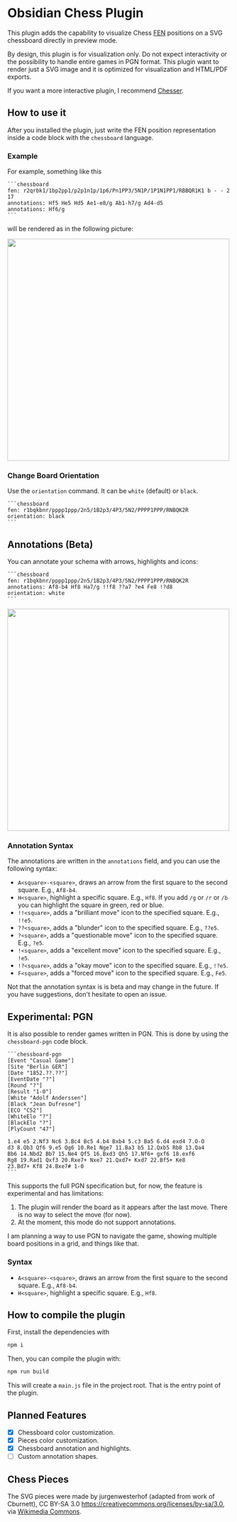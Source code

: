 # Obsidian Chess Plugin

This plugin adds the capability to visualize Chess [FEN](https://en.wikipedia.org/wiki/Forsyth%E2%80%93Edwards_Notation) positions on a SVG chessboard directly in preview mode.

By design, this plugin is for visualization only. Do not expect interactivity or the possibility to handle entire games in PGN format. This plugin want to render just a SVG image and it is optimized for visualization and HTML/PDF exports.

If you want a more interactive plugin, I recommend [Chesser](https://github.com/SilentVoid13/Chesser).

## How to use it

After you installed the plugin, just write the FEN position representation inside a code block with the `chessboard` language.

### Example

For example, something like this

````
```chessboard
fen: r2qrbk1/1bp2pp1/p2p1n1p/1p6/Pn1PP3/5N1P/1P1N1PP1/RBBQR1K1 b - - 2 17
annotations: Hf5 He5 Hd5 Ae1-e8/g Ab1-h7/g Ad4-d5
annotations: Hf6/g
```
````

will be rendered as in the following picture:

<img src="https://github.com/user-attachments/assets/642788cd-796a-4298-b85b-d82576254246" width="500px" />

### Change Board Orientation

Use the `orientation` command. It can be `white` (default) or `black`.

````
```chessboard
fen: r1bqkbnr/pppp1ppp/2n5/1B2p3/4P3/5N2/PPPP1PPP/RNBQK2R
orientation: black
```
````

## Annotations (Beta)

You can annotate your schema with arrows, highlights and icons:

````
```chessboard
fen: r1bqkbnr/pppp1ppp/2n5/1B2p3/4P3/5N2/PPPP1PPP/RNBQK2R
annotations: Af8-b4 Hf8 Ha7/g !!f8 ??a7 ?e4 Fe8 !?d8
orientation: white
```
````

<img src="https://github.com/user-attachments/assets/2b2c1672-1423-4a34-9826-d5fccc66860f" width="500px" />

### Annotation Syntax

The annotations are written in the `annotations` field, and you can use the following syntax: 

- `A<square>-<square>`, draws an arrow from the first square to the second square. E.g., `Af8-b4`.
- `H<square>`, highlight a specific square. E.g., `Hf8`. If you add `/g` or `/r` or `/b` you can highlight the square in green, red or blue.
- `!!<square>`, adds a "brilliant move" icon to the specified square. E.g., `!!e5`.
- `??<square>`, adds a "blunder" icon to the specified square. E.g., `??e5`.
- `?<square>`, adds a "questionable move" icon to the specified square. E.g., `?e5`.
- `!<square>`, adds a "excellent move" icon to the specified square. E.g., `!e5`.
- `!?<square>`, adds a "okay move" icon to the specified square. E.g., `!?e5`.
- `F<square>`, adds a "forced move" icon to the specified square. E.g., `Fe5`.

Not that the annotation syntax is is beta and may change in the future. If you have suggestions, don't hesitate to open an issue.

## Experimental: PGN

It is also possible to render games written in PGN. This is done by using the `chessboard-pgn` code block.

````
```chessboard-pgn
[Event "Casual Game"]
[Site "Berlin GER"]
[Date "1852.??.??"]
[EventDate "?"]
[Round "?"]
[Result "1-0"]
[White "Adolf Anderssen"]
[Black "Jean Dufresne"]
[ECO "C52"]
[WhiteElo "?"]
[BlackElo "?"]
[PlyCount "47"]

1.e4 e5 2.Nf3 Nc6 3.Bc4 Bc5 4.b4 Bxb4 5.c3 Ba5 6.d4 exd4 7.O-O
d3 8.Qb3 Qf6 9.e5 Qg6 10.Re1 Nge7 11.Ba3 b5 12.Qxb5 Rb8 13.Qa4
Bb6 14.Nbd2 Bb7 15.Ne4 Qf5 16.Bxd3 Qh5 17.Nf6+ gxf6 18.exf6
Rg8 19.Rad1 Qxf3 20.Rxe7+ Nxe7 21.Qxd7+ Kxd7 22.Bf5+ Ke8
23.Bd7+ Kf8 24.Bxe7# 1-0
```
````

This supports the full PGN specification but, for now, the feature is experimental and has limitations:

1. The plugin will render the board as it appears after the last move. There is no way to select the move (for now).
2. At the moment, this mode do not support annotations.

I am planning a way to use PGN to navigate the game, showing multiple board positions in a grid, and things like that.

### Syntax

- `A<square>-<square>`, draws an arrow from the first square to the second square. E.g., `Af8-b4`.
- `H<square>`, highlight a specific square. E.g., `Hf8`.

## How to compile the plugin

First, install the dependencies with

```bash
npm i
```

Then, you can compile the plugin with:

```bash
npm run build
```

This will create a `main.js` file in the project root. That is the entry point of the plugin.

## Planned Features

- [x] Chessboard color customization.
- [x] Pieces color customization.
- [x] Chessboard annotation and highlights.
- [ ] Custom annotation shapes.

## Chess Pieces

The SVG pieces were made by jurgenwesterhof (adapted from work of Cburnett), CC BY-SA 3.0 <https://creativecommons.org/licenses/by-sa/3.0>, via [Wikimedia Commons](https://commons.wikimedia.org/wiki/File:Chess_Pieces_Sprite.svg).
